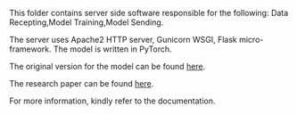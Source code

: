 This folder contains server side software responsible for the following:
Data Recepting,Model Training,Model Sending.

The server uses Apache2 HTTP server, Gunicorn WSGI, Flask micro-framework. The model is written in PyTorch. 

The original version for the model can be found [here](https://github.com/okankop/Efficient-3DCNNs). 

The research paper can be found [here](https://arxiv.org/pdf/1904.02422.pdf).

For more information, kindly refer to the documentation.

